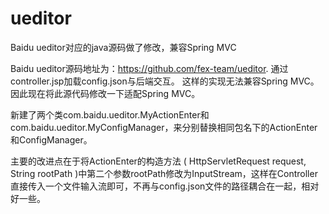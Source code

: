 # ueditor
Baidu ueditor对应的java源码做了修改，兼容Spring MVC  

Baidu ueditor源码地址为：https://github.com/fex-team/ueditor. 通过controller.jsp加载config.json与后端交互。
这样的实现无法兼容Spring MVC。因此现在将此源代码修改一下适配Spring MVC。  

新建了两个类com.baidu.ueditor.MyActionEnter和com.baidu.ueditor.MyConfigManager，来分别替换相同包名下的ActionEnter和ConfigManager。

主要的改进点在于将ActionEnter的构造方法 ( HttpServletRequest request, String rootPath )中第二个参数rootPath修改为InputStream，这样在Controller直接传入一个文件输入流即可，不再与config.json文件的路径耦合在一起，相对好一些。
